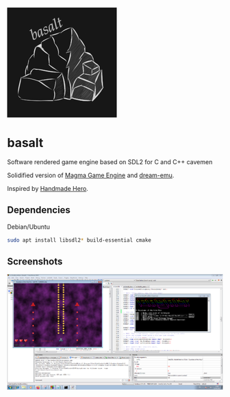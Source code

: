 ![basalt](misc/logo_small.png)

# basalt

Software rendered game engine based on SDL2 for C and C++ cavemen

Solidified version of [Magma Game Engine](https://github.com/bramtechs/RaylibMagmaEngine) and [dream-emu](https://github.com/bramtechs/dream-emu).

Inspired by [Handmade Hero](https://handmadehero.org/).

## Dependencies

Debian/Ubuntu

```bash
sudo apt install libsdl2* build-essential cmake
```

## Screenshots

![Preview](screenshots/windows7_2.PNG)
